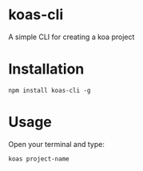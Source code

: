 # koas-cli
A simple CLI for creating a koa project

# Installation
```
npm install koas-cli -g
```

# Usage
Open your terminal and type:
```
koas project-name
```